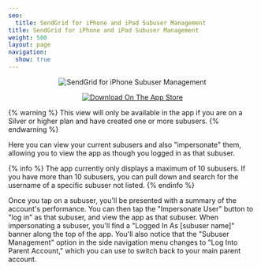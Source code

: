 ```yaml
---
seo:
  title: SendGrid for iPhone and iPad Subuser Management
title: SendGrid for iPhone and iPad Subuser Management
weight: 500
layout: page
navigation:
  show: true
---
```


<p style="text-align:center">
	<img src="{{root_url}}/images/sendgrid_for_iphone_subuser.gif" alt="SendGrid for iPhone Subuser Management" style="display:inline"/>
</p>

<p style="text-align:center">
	<a href="https://itunes.apple.com/us/app/sendgrid/id916808878?mt=8" target="_blank">
		<img src="{{root_url}}/images/download_app_store.svg" alt="Download On The App Store" style="display:inline;border:none;" />
	</a>
</p>

{% warning %}
This view will only be available in the app if you are on a Silver or higher plan and have created one or more subusers.
{% endwarning %}

Here you can view your current subusers and also "impersonate" them, allowing you to view the app as though you logged in as that subuser.

{% info %}
The app currently only displays a maximum of 10 subusers.  If you have more than 10 subusers, you can pull down and search for the username of a specific subuser not listed. 
{% endinfo %}

Once you tap on a subuser, you'll be presented with a summary of the account's performance.  You can then tap the "Impersonate User" button to "log in" as that subuser, and view the app as that subuser.  When impersonating a subuser, you'll find a "Logged In As [subuser name]" banner along the top of the app. You'll also notice that the "Subuser Management" option in the side navigation menu changes to "Log Into Parent Account," which you can use to switch back to your main parent account.  